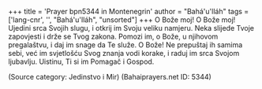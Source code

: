 +++
title = 'Prayer bpn5344 in Montenegrin'
author = "Bahá'u'lláh"
tags = ['lang-cnr', '', "Bahá'u'lláh", "unsorted"]
+++
O Bože moj! O Bože moj! Ujedini srca Svojih slugu, i otkrij im Svoju veliku namjeru. Neka slijede Tvoje zapovjesti i drže se Tvog zakona. Pomozi im, o Bože, u njihovom pregalaštvu, i daj im snage da Te služe. O Bože! Ne prepuštaj ih samima sebi, već im svjetlošću Svog znanja vodi korake, i raduj im srca Svojom ljubavlju. Uistinu, Ti si im Pomagač i Gospod.

(Source category: Jedinstvo i Mir)
(Bahaiprayers.net ID: 5344)
